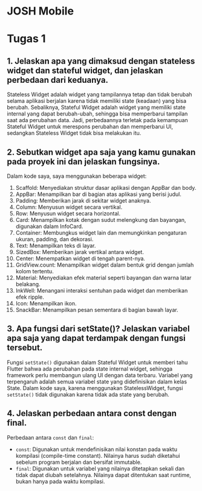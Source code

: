 # JOSH Mobile

# Tugas 1
## 1. Jelaskan apa yang dimaksud dengan stateless widget dan stateful widget, dan jelaskan perbedaan dari keduanya.
Stateless Widget adalah widget yang tampilannya tetap dan tidak berubah selama aplikasi berjalan karena tidak memiliki state (keadaan) yang bisa berubah. Sebaliknya, Stateful Widget adalah widget yang memiliki state internal yang dapat berubah-ubah, sehingga bisa memperbarui tampilan saat ada perubahan data. Jadi, perbedaannya terletak pada kemampuan Stateful Widget untuk merespons perubahan dan memperbarui UI, sedangkan Stateless Widget tidak bisa melakukan itu.

## 2. Sebutkan widget apa saja yang kamu gunakan pada proyek ini dan jelaskan fungsinya.
Dalam kode saya, saya menggunakan beberapa widget:
1. Scaffold: Menyediakan struktur dasar aplikasi dengan AppBar dan body.
2. AppBar: Menampilkan bar di bagian atas aplikasi yang berisi judul.
3. Padding: Memberikan jarak di sekitar widget anaknya.
4. Column: Menyusun widget secara vertikal.
5. Row: Menyusun widget secara horizontal.
6. Card: Menampilkan kotak dengan sudut melengkung dan bayangan, digunakan dalam InfoCard.
7. Container: Membungkus widget lain dan memungkinkan pengaturan ukuran, padding, dan dekorasi.
8. Text: Menampilkan teks di layar.
9. SizedBox: Memberikan jarak vertikal antara widget.
10. Center: Menempatkan widget di tengah parent-nya.
11. GridView.count: Menampilkan widget dalam bentuk grid dengan jumlah kolom tertentu.
12. Material: Menyediakan efek material seperti bayangan dan warna latar belakang.
13. InkWell: Menangani interaksi sentuhan pada widget dan memberikan efek ripple.
14. Icon: Menampilkan ikon.
15. SnackBar: Menampilkan pesan sementara di bagian bawah layar.

## 3. Apa fungsi dari setState()? Jelaskan variabel apa saja yang dapat terdampak dengan fungsi tersebut.
Fungsi `setState()` digunakan dalam Stateful Widget untuk memberi tahu Flutter bahwa ada perubahan pada state internal widget, sehingga framework perlu membangun ulang UI dengan data terbaru. Variabel yang terpengaruh adalah semua variabel state yang didefinisikan dalam kelas State. Dalam kode saya, karena menggunakan StatelessWidget, fungsi `setState()` tidak digunakan karena tidak ada state yang berubah.

## 4. Jelaskan perbedaan antara const dengan final.
Perbedaan antara `const` dan `final`:
* `const`: Digunakan untuk mendefinisikan nilai konstan pada waktu kompilasi (compile-time constant). Nilainya harus sudah diketahui sebelum program berjalan dan bersifat immutable.
* `final`: Digunakan untuk variabel yang nilainya ditetapkan sekali dan tidak dapat diubah setelahnya. Nilainya dapat ditentukan saat runtime, bukan hanya pada waktu kompilasi.